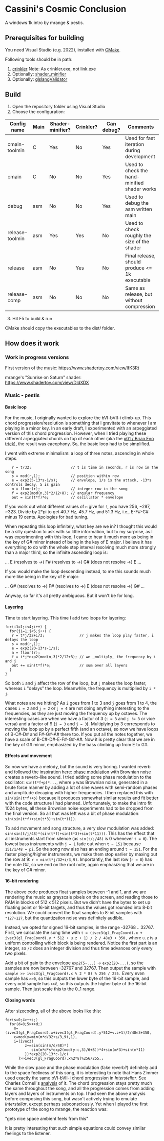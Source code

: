 # Cassini's Cosmic Conclusion

A windows 1k intro by mrange & pestis.

## Prerequisites for building

You need Visual Studio (e.g. 2022), installed with [CMake](https://cmake.org/).

Following tools should be in path:

1. [crinkler](https://github.com/runestubbe/Crinkler) Note: As crinkler.exe, not
   link.exe
2. Optionally: [shader_minifier](https://github.com/laurentlb/Shader_Minifier)
3. Optionally: [glslangValidator](https://github.com/KhronosGroup/glslang)

## Build

1. Open the repository folder using Visual Studio
2. Choose the configuration:

| Config name      | Main | Shader-minifier? | Crinkler? | Can debug? | Comments                                         |
|------------------|------|------------------|-----------|------------|--------------------------------------------------|
| cmain-toolmin    | C    | Yes              | No        | Yes        | Used for fast iteration during development       |
| cmain            | C    | No               | No        | Yes        | Used to check the hand-minified shader works     |
| debug            | asm  | No               | No        | Yes        | Used to debug the asm written main               |
| release-toolmin  | asm  | Yes              | Yes       | No         | Used to check roughly the size of the shader     |
| release          | asm  | No               | Yes       | No         | Final release, should produce <= 1k executable   |
| release-comp     | asm  | No               | No        | No         | Same as release, but without compression         |

3. Hit F5 to build & run

CMake should copy the executables to the dist/ folder.

## How does it work

### Work in progress versions

First version of the music: https://www.shadertoy.com/view/lfK3Rt

mrange's "Sunrise on Saturn" shader: https://www.shadertoy.com/view/DldXDX

### Music - pestis

#### Basic loop

For the music, I originally wanted to explore the bVI-bVII-i climb-up. This
chord progression/resolution is something that I gravitate to whenever I am
playing in a minor key. In an early draft, I experimented with an arpeggiated
version of this chord progression. However, when I tried playing these different
arpeggiated chords on top of each other (aka the  [p01 / Brian Eno
trick](https://www.youtube.com/watch?v=9eGESjbpz1A)), the result was cacophony.
So, the basic loop had to be simplified.

I went with extreme minimalism: a loop of three notes, ascending in whole steps.

```
   r = t/32;                  // t is time in seconds, r is row in the song
   s = mod(r,1);              // position within row
   e = exp2(5-13*s-1/s);      // envelope, 1/s is the attack, -13*s controls decay, 5 is gain
   n = floor(r);              // integer row in the song
   f = exp2(mod(n,3)*2/12+8); // angular frequency
   out = sin(t*f)*e;          // oscillator * envelope
```

If you work out what different values of `n` give for `f`, you have 256, ~287,
~323. Divide by 2*pi to get 40.7 Hz, 45.7 Hz, and 51.3 Hz, i.e., E-F#-G# minus
19 cents. Apologies for bad tuning.

When repeating this loop infinitely, what key are we in? I thought this would be
a silly question to ask with so little information, but to my surprise, as I was
experimenting with this loop, I came to hear it much more as being in the key of
G# minor instead of being in the key of E major. I believe it has everything to
do with the whole step interval resolving much more strongly than a major third,
so the infinite ascending loop is:

... E (resolves to ->) F# (resolves to ->) G# (does not resolve ->) E ...

If you would make the loop descending instead, to me this sounds much more like
being in the key of E major:

... G# (resolves to ->) F# (resolves to ->) E (does not resolve ->) G# ...

Anyway, so far it's all pretty ambiguous. But it won't be for long.

#### Layering

Time to start layering. This time I add two loops for layering:

```
for(i1=1;i<4;i++) {
  for(j1=1;j<5;j++) {
   r = t*j/32+i/3;                // j makes the loop play faster, i delays the loop
   s = mod(r,1);
   e = exp2(20-13*s-1/s);
   n = floor(r);
   f = i*j*exp2(mod(n,3)*2/12+8); // we _multiply_ the frequency by i and j
   out += sin(t*f)*e;             // sum over all layers
  }
}
```

So both `i` and `j` affect the row of the loop, but `j` makes the loop faster,
whereas `i` "delays" the loop. Meanwhile, the frequency is multiplied by `i *
j`.

What notes are we hitting? As `i` goes from 1 to 3 and `j` goes from 1 to 4, the
cases `i = 2` and `j = 2` or `j = 4` are not doing anything interesting to the
frequencies, as they are just moving the frequency up by octaves. The
interesting cases are when we have a factor of 3 (`i = 3` and `j != 3` or vice
versa) and a factor of 9 (`i = 3` and `j = 3`). Multiplying by 3 corresponds to
moving the loop up by a perfect fifth (and an octave), so now we have loops of
B-C#-D# and F#-G#-A# there too. If you put all the notes together, we have a
scale of B-C#-D#-E-F#-G#-A#. Now it is pretty clear that we are in the key of G#
minor, emphasized by the bass climbing up from E to G#.

#### Effects and movement

So now we have a melody, but the sound is very boring. I wanted reverb and
followed the inspiration here: [phase
modulation](https://www.shadertoy.com/view/MdjXWc) with Brownian noise creates a
reverb-like sound. I tried adding some phase modulation to the oscillator:
`sin(t*f+p)*...`, where `p` was Brownian noise, generated in a brute force
manner by adding a lot of sine waves with semi-random phases and amplitude
decaying with higher frequencies. I then replaced this with `sin(sin(t*f)+p)`
because it produces somewhat similar results and fit better with the code
structure I had planned. Unfortunately, to make the intro fit 1024 bytes, all
these Brownian noise experiments had to be dropped from the final version. So
all that was left was a bit of phase modulation:
`sin(sin(t*f)+sin(t*3)+sin(t*11))`.

To add movement and song structure, a very slow modulation was added:
`sin(sin(t/j/48)*(sin(t*f)+sin(t*3)+sin(t*11)))`. This has the effect that all
instruments start from silence (as `sin(t/j/48)` is 0 whenever `t = 0`). The
lowest bass instruments with `j = 1` fade out when `t ~ 151` because `151/1/48 =
pi`. So the song now also has an ending around `t ~ 151`. For the faster
playing/higher instruments, we make them stop earlier by maxing out the row at
9: `r = min(t*j/32+i/3,9)`. Importantly, the last row (`r = 8`) has the note G#,
so we end on the root note, again emphasizing that we are in the key of G#
minor.

#### 16-bit rendering

The above code produces float samples between -1 and 1, and we are rendering the
music as grayscale pixels on the screen, and reading those to RAM in blocks of
512 x 512 pixels. But we didn't have the bytes to set up floating point or
16-bit targets, and thus the values got rounded into 8-bit resolution. We could
convert the float samples to 8-bit samples with `*127+127`, but the quantization
noise was definitely audible.

Instead, we opted for signed 16-bit samples, in the range -32768 .. 32767.
First, we calculate the song time with `t = (ivec3(gl_FragCoord).x +
ivec3(gl_FragCoord).y * 512 + u.z + 1) / 2 / 48e3 + 350,` where `u.z` is a
uniform controlling which block is being rendered. Notice the first part is an
integer, so `/2` does an integer division and thus time advances only every two
pixels.

Add a bit of gain to the envelope `exp2(5-...)` -> `exp2(20-...)`, so the
samples are now between -32767 and 32767. Then output the sample with
`sample >> ivec3(gl_FragCoord).x % 2 * 8) % 256 / 255.` Every even sample has
`>>0`, so this outputs the lower byte of the 16-bit sample, and every odd sample
 has `>>8`, so this outputs the higher byte of the 16-bit sample. Then just
scale this to the 0..1 range.

#### Closing words

After sizecoding, all of the above looks like this:

```
for(s=0;4>++s;)
  for(d=0;5>++d;)
    m=(ivec3(gl_FragCoord).x+ivec3(gl_FragCoord).y*512+v.z+1)/2/48e3+350,
    c=mod(y=min(m*d/32+s/3,9),1),
    i=(ivec3(
         z+=sin(sin(m/d/48)*(
            sin(m*d*s*exp2(mod(y-c,3)/6+8))*4+sin(m*3)+sin(m*11)
         ))*exp2(20-13*c-1/c)
      )>>ivec3(gl_FragCoord).x%2*8)%256/255.;
```

While the slow pace and the phase modulation (fake reverb?) definitely add to
the space feeliness of this song, it is interesting to note that Hans Zimmer
used exactly the same bVI-bVII-i chord progression in *Interstellar*. See
Charles Cornell's [analysis](https://www.youtube.com/watch?v=6AI6PG7oj7E) of it.
The chord progression stays pretty much the same throughout the song, and all
the progression comes from adding layers and layers of instruments on top. I had
seen the above analysis before composing this song, but wasn't actively trying
to emulate *Interstellar*, except perhaps subconsciously. Yet when I played the
first prototype of the song to mrange, the reaction was:

"gets nice space ambient feels from this"

It is pretty interesting that such simple equations could convey similar
feelings to the listener.